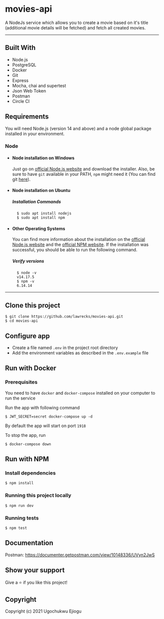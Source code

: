 # movies-api

A NodeJs service which allows you to create a movie based on it's title (additional movie details will be fetched) and fetch all created movies.

---

## Built With

- Node.js
- PostgreSQL
- Docker
- Git
- Express
- Mocha, chai and supertest
- Json Web Token
- Postman
- Circle CI

## Requirements

You will need Node.js (version 14 and above) and a node global package installed in your environment.

### Node

- #### Node installation on Windows

    Just go on [official Node.js website](https://nodejs.org/) and download the installer.
    Also, be sure to have `git` available in your PATH, `npm` might need it (You can find git [here](https://git-scm.com/)).

- #### Node installation on Ubuntu

    ##### Installation Commands

        $ sudo apt install nodejs
        $ sudo apt install npm

- #### Other Operating Systems

    You can find more information about the installation on the [official Node.js website](https://nodejs.org/) and the [official NPM website](https://npmjs.org/).
    If the installation was successful, you should be able to run the following command.

    ##### Verify versions

        $ node -v
        v14.17.5
        $ npm -v
        6.14.14

---
## Clone this project

    $ git clone https://github.com/lawrecks/movies-api.git
    $ cd movies-api
    
## Configure app

- Create a file named `.env` in the project root directory
- Add the environment variables as described in the `.env.example` file

## Run with Docker

### Prerequisites

You need to have `docker` and `docker-compose` installed on your computer to run the service

Run the app with following command

    $ JWT_SECRET=secret docker-compose up -d
    
By default the app will start on port `1918`
    
To stop the app, run
    
    $ docker-compose down
    
## Run with NPM

### Install dependencies
    $ npm install

### Running this project locally
    $ npm run dev

### Running tests

    $ npm test


## Documentation

Postman: https://documenter.getpostman.com/view/10148336/UVyn2JwS


## Show your support

Give a ⭐️ if you like this project!

## Copyright

Copyright (c) 2021 Ugochukwu Ejiogu

